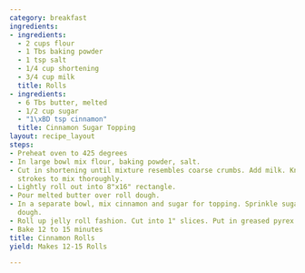 ```yaml
---
category: breakfast
ingredients:
- ingredients:
  - 2 cups flour
  - 1 Tbs baking powder
  - 1 tsp salt
  - 1/4 cup shortening
  - 3/4 cup milk
  title: Rolls
- ingredients:
  - 6 Tbs butter, melted
  - 1/2 cup sugar
  - "1\xBD tsp cinnamon"
  title: Cinnamon Sugar Topping
layout: recipe_layout
steps:
- Preheat oven to 425 degrees
- In large bowl mix flour, baking powder, salt.
- Cut in shortening until mixture resembles coarse crumbs. Add milk. Knead 6 to 8
  strokes to mix thoroughly.
- Lightly roll out into 8"x16" rectangle.
- Pour melted butter over roll dough.
- In a separate bowl, mix cinnamon and sugar for topping. Sprinkle sugar mixture over
  dough.
- Roll up jelly roll fashion. Cut into 1" slices. Put in greased pyrex pan.
- Bake 12 to 15 minutes
title: Cinnamon Rolls
yield: Makes 12-15 Rolls

---
```

